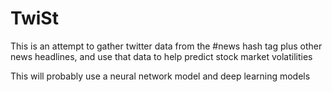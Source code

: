 # TwiSt

This is an attempt to gather twitter data from the #news hash tag plus other news headlines,
and use that data to help predict stock market volatilities

This will probably use a neural network model and deep learning models
